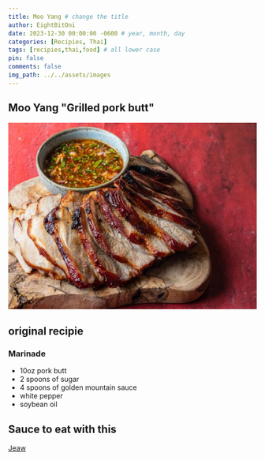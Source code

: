 ```yaml
---
title: Moo Yang # change the title
author: EightBitOni
date: 2023-12-30 00:00:00 -0600 # year, month, day
categories: [Recipies, Thai]
tags: [recipies,thai,food] # all lower case
pin: false
comments: false
img_path: ../../assets/images
---
```

## Moo Yang "Grilled pork butt"

![mooyang](<../../../assets/images/Pasted image 20220712023802.png>)

## original recipie

### Marinade

- 10oz pork butt
- 2 spoons of sugar
- 4 spoons of golden mountain sauce
- white pepper 
- soybean oil


## Sauce to eat with this 

[Jeaw](2023-13-23-Jeaw.md)